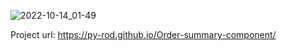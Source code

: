 ![2022-10-14_01-49](https://user-images.githubusercontent.com/103091079/195792232-1558aa03-3f0e-4e6f-abb7-2abe01704d6a.png)


Project url: https://py-rod.github.io/Order-summary-component/
